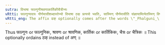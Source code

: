 ```yaml
---
sutra: विभाषा फाल्गुनीश्रवणाकार्तिकीचैत्रीभ्यः
vRtti: फाल्गुन्यादयः पौर्णमासीशब्दास्तेभ्यो विभाषा ठक् प्रत्ययो भवति, सास्मिन् पौर्णमासीति संज्ञायामित्येतस्मिन् विषये ॥
vRtti_eng: The affix ढक् optionally comes after the words \"_Phalguni_\", \"_Sravana_\", \"_Kartiki_\" and \"_Chaitri_\" being the names of full moon nights, the whole word so formed being a Name denoting a division of time (a month, a fortnight or a year) in which the moon is full.
---
```

Thus फाल्गुनः or फाल्गुनिकः, श्रावणः or श्रावणिक, कार्तिकः or कार्तिकिकः, चैत्रः or चैत्रिकः ॥ This optionally ordains ठक् instead of अण् ॥
